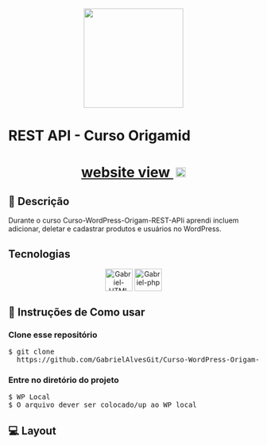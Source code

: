 <h1 align="center" >
  <img src="./img/handel.svg" width="200" height="200"  >
</h1>

# REST API - Curso Origamid

<h1 align="center">
  <a href="https://handell-gabriel.wuaze.com/">website view <img src="./img/icons/iconAcimaDireitaBlue.png" alt="Imagem/Icone seta a direita blue" style="width: 20px; height: 20px; margin-left: 5px;"></a>
</h1>

## 📖 Descrição

Durante o curso Curso-WordPress-Origam-REST-APIi aprendi incluem adicionar, deletar e cadastrar produtos e usuários no WordPress.

<!-- Tecnologias utilizadas no projeto -->

## Tecnologias

<div align="center">
    <img  align="center" alt="Gabriel-HTML" height="45" width="55" src="https://cdn.jsdelivr.net/gh/devicons/devicon/icons/html5/html5-original-wordmark.svg">
    <img align="center" alt="Gabriel-php" height="45" width="55" src="https://cdn.jsdelivr.net/npm/@programming-languages-logos/php@0.0.0/php_256x256.png">
</div>

## 🔎 Instruções de Como usar

### Clone esse repositório

<pre>
$ git clone 
  https://github.com/GabrielAlvesGit/Curso-WordPress-Origam-REST-APIid-Handel.git
</pre>

### Entre no diretório do projeto

<pre>
$ WP Local
$ O arquivo dever ser colocado/up ao WP local
</pre>

## 💻 Layout


